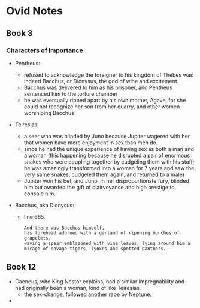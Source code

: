# Ovid Notes

## Book 3

### Characters of Importance

- Pentheus:

  - refused to acknowledge the foreigner to his kingdom of Thebes was indeed Bacchus, or Dionysus, the god of wine and excitement.
  - Bacchus was delivered to him as his prisoner, and Pentheus sentenced him to the torture chamber
  - he was eventually ripped apart by his own mother, Agave, for she could not recognize her son from her quarry, and other women worshiping Bacchus

- Teiresias:

  - a seer who was blinded by Juno because Jupiter wagered with her that women have more enjoyment in sex than men do.
  - since he had the unique experience of having sex as both a man and a woman (this happening because he disrupted a pair of enormous snakes who were coupling together by cudgeling them with his staff; he was amazingly transformed into a woman for 7 years and saw the very same snakes, cudgeled them again, and returned to a male)
  - Jupiter won his bet, and Juno, in her disproportionate fury, blinded him but awarded the gift of clairvoyance and high prestige to console him.

- Bacchus, aka Dionysus:

  - line 665:

    ```
    And there was Bacchus himself,
    his forehead adorned with a garland of ripening bunches of grapelets,
    waving a spear emblazoned with vine leaves; lying around him a mirage of savage tigers, lynxes and spotted panthers.
    ```


## Book 12

- Caeneus, who King Nestor explains, had a similar impregnability and had originally been a woman, kind of like Teiresias.
  - the sex-change, followed another rape by Neptune.
- 